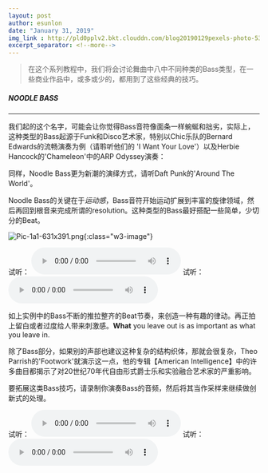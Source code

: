 ```yaml
---
layout: post
author: esunlon
date: "January 31, 2019"
img_link : http://pld0pplv2.bkt.clouddn.com/blog20190129pexels-photo-534263.jpeg
excerpt_separator: <!--more-->
---
```

> 在这个系列教程中，我们将会讨论舞曲中八中不同种类的Bass类型，在一些商业作品中，或多或少的，都用到了这些经典的技巧。
<!--more-->
##### NOODLE BASS

------

我们起的这个名字，可能会让你觉得Bass音符像面条一样蜿蜒和拙劣，实际上，这种类型的Bass起源于Funk和Disco艺术家，特别以Chic乐队的Bernard Edwards的流畅演奏为例（请聆听他们的 'I Want Your Love'）以及Herbie Hancock的'Chameleon'中的ARP Odyssey演奏：

同样，Noodle Bass更为新潮的演绎方式，请听Daft Punk的'Around The World'。

Noodle Bass的关键在于*运动感*，Bass音符开始运动扩展到丰富的旋律领域，然后再回到根音来完成所谓的resolution。这种类型的Bass最好搭配一些简单，少切分的Beat。

![Pic-1a1-631x391.png](http://pld0pplv2.bkt.clouddn.com/blog20190131Pic-9a-882x479.png){:class="w3-image"}

试听：
<audio src="http://pld0pplv2.bkt.clouddn.com/blog201901317a.m4a" controls="controls">  </audio>
试听：
<audio src="http://pld0pplv2.bkt.clouddn.com/blog201901317b.m4a" controls="controls">  </audio>

如上实例中的Bass不断的推拉整齐的Beat节奏，来创造一种有趣的律动。再正拍上留白或者过度给人带来刺激感。**What** you leave out is as important as what you leave in.

除了Bass部分，如果别的声部也建议这种复杂的结构织体，那就会很复杂，Theo Parrish的'Footwork'就演示这一点，他的专辑【American Intelligence】中的许多曲目都揭示了对20世纪70年代自由形式爵士乐和实验融合艺术家的严重影响。

要拓展这类Bass技巧，请录制你演奏Bass的音频，然后将其当作采样来继续做创新式的处理。

试听：
<audio src="http://pld0pplv2.bkt.clouddn.com/blog201901318a.m4a" controls="controls">  </audio>
试听：
<audio src="http://pld0pplv2.bkt.clouddn.com/blog201901318b.m4a" controls="controls">  </audio>
